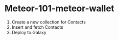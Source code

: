 # Meteor-101-meteor-wallet

1. Create a new collection for Contacts
2. Insert and fetch Contacts
3. Deploy to Galaxy